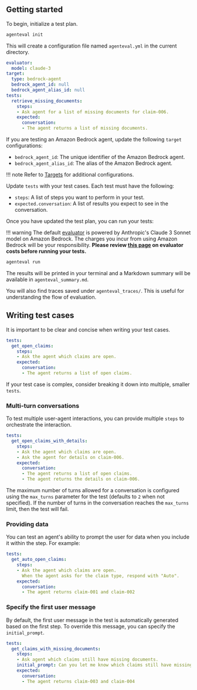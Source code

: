 ## Getting started

To begin, initialize a test plan.

```bash
agenteval init
```

This will create a configuration file named `agenteval.yml` in the current directory.

```yaml title="agenteval.yml"
evaluator:
  model: claude-3
target:
  type: bedrock-agent
  bedrock_agent_id: null
  bedrock_agent_alias_id: null
tests:
  retrieve_missing_documents:
    steps:
    - Ask agent for a list of missing documents for claim-006.
    expected:
      conversation:
      - The agent returns a list of missing documents.
```

If you are testing an Amazon Bedrock agent, update the following `target` configurations:

- `bedrock_agent_id`: The unique identifier of the Amazon Bedrock agent.
- `bedrock_agent_alias_id`: The alias of the Amazon Bedrock agent.

!!! note
    Refer to [Targets](targets/index.md) for additional configurations.


Update `tests` with your test cases. Each test must have the following:

- `steps`: A list of steps you want to perform in your test.
- `expected.conversation`: A list of results you expect to see in the conversation.

Once you have updated the test plan, you can run your tests:

!!! warning
    The default [evaluator](evaluators/index.md) is powered by Anthropic's Claude 3 Sonnet model on Amazon Bedrock. The charges you incur from using Amazon Bedrock will be your responsibility. **Please review [this page](evaluators/index.md#evaluator-costs) on evaluator costs before running your tests.**

```bash
agenteval run
```

The results will be printed in your terminal and a Markdown summary will be available in `agenteval_summary.md`.

You will also find traces saved under `agenteval_traces/`. This is useful for understanding the
flow of evaluation.


## Writing test cases

It is important to be clear and concise when writing your test cases.

```yaml title="agenteval.yml"
tests:
  get_open_claims:
    steps:
    - Ask the agent which claims are open.
    expected:
      conversation:
      - The agent returns a list of open claims.
```

If your test case is complex, consider breaking it down into multiple, smaller `tests`.

### Multi-turn conversations

To test multiple user-agent interactions, you can provide multiple `steps` to orchestrate the interaction.

```yaml title="agenteval.yml"
tests:
  get_open_claims_with_details:
    steps:
    - Ask the agent which claims are open.
    - Ask the agent for details on claim-006.
    expected:
      conversation:
      - The agent returns a list of open claims.
      - The agent returns the details on claim-006.
```

The maximum number of turns allowed for a conversation is configured using the `max_turns` parameter for the test (defaults to `2` when not specified).
If the number of turns in the conversation reaches the `max_turns` limit, then the test will fail.

### Providing data

You can test an agent's ability to prompt the user for data when you include it within the step. For example:

```yaml title="agenteval.yml"
tests:
  get_auto_open_claims:
    steps:
    - Ask the agent which claims are open.
      When the agent asks for the claim type, respond with "Auto".
    expected:
      conversation:
      - The agent returns claim-001 and claim-002
```

### Specify the first user message

By default, the first user message in the test is automatically generated based on the first step. To override this message, you can specify the `initial_prompt`.

```yaml title="agenteval.yml"
tests:
  get_claims_with_missing_documents:
    steps:
    - Ask agent which claims still have missing documents.
    initial_prompt: Can you let me know which claims still have missing documents?
    expected:
      conversation:
      - The agent returns claim-003 and claim-004
```
